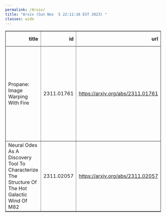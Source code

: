 ```yaml
---
permalink: /Arxiv/
title: "Arxiv (Sun Nov  5 22:11:16 EST 2023) "
classes: wide
---
```

<table border="1" class="dataframe">
  <thead>
    <tr style="text-align: right;">
      <th>title</th>
      <th>id</th>
      <th>url</th>
      <th>authors</th>
      <th>Local Authors</th>
    </tr>
  </thead>
  <tbody>
    <tr>
      <td>Propane: Image Warping With Fire</td>
      <td>2311.01761</td>
      <td><a href="https://arxiv.org/abs/2311.01761" target="_blank">https://arxiv.org/abs/2311.01761</a></td>
      <td>A. S. G. Robotham, R. Tobar, S. Bellstedt, S. Casura, R. H. W. Cook, J. C. J. D'Silva, L. J. Davies, S. P. Driver, J. Li, L. P. Garate-Nuñez</td>
      <td>Jung-Tsung Li</td>
    </tr>
    <tr>
      <td>Neural Odes As A Discovery Tool To Characterize The Structure Of The Hot   Galactic Wind Of M82</td>
      <td>2311.02057</td>
      <td><a href="https://arxiv.org/abs/2311.02057" target="_blank">https://arxiv.org/abs/2311.02057</a></td>
      <td>Dustin Nguyen, Yuan-Sen Ting, Todd A. Thompson, Sebastian Lopez, Laura A. Lopez</td>
      <td>Dustin Nguyen, Laura Lopez, Sebastian Lopez, Todd A. Thompson, Todd Thompson</td>
    </tr>
  </tbody>
</table>